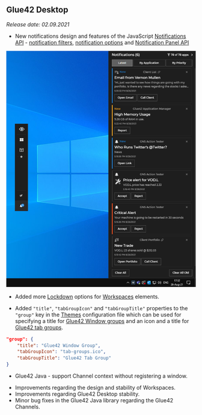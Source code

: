 ## Glue42 Desktop

*Release date: 02.09.2021*

<glue42 name="addClass" class="newFeatures" element="p" text="New Features">

- New notifications design and features of the JavaScript [Notifications API](../../../glue42-concepts/notifications/javascript/index.html) - [notification filters](../../../glue42-concepts/notifications/javascript/index.html#notification_filters), [notification options](../../../glue42-concepts/notifications/javascript/index.html#raising_notifications_from_a_web_app-notification_options) and [Notification Panel API](../../../glue42-concepts/notifications/javascript/index.html#notification_panel)

![Notifications](../../../images/notifications/gns-ui.png)

- Added more [Lockdown](../../../glue42-concepts/windows/workspaces/javascript/index.html#workspace-lockdown) options for [Workspaces](../../../glue42-concepts/windows/workspaces/overview/index.html) elements.

- Added `"title"`, `"tabGroupIcon"` and `"tabGroupTitle"` properties to the `"group"` key in the [Themes](../../../developers/configuration/themes/index.html#theme_properties-window_groups) configuration file which can be used for specifying a title for [Glue42 Window groups](../../../glue42-concepts/windows/window-management/javascript/index.html#window_groups) and an icon and a title for [Glue42 tab groups](../../../glue42-concepts/windows/window-management/javascript/index.html#tab_windows).

```json
"group": {
    "title": "Glue42 Window Group",
    "tabGroupIcon": "tab-groups.ico",
    "tabGroupTitle": "Glue42 Tab Group"
}
```

- Glue42 Java - support Channel context without registering a window.

<glue42 name="addClass" class="bugFixes" element="p" text="Improvements and Bug Fixes">

- Improvements regarding the design and stability of Workspaces.
- Improvements regarding Glue42 Desktop stability.
- Minor bug fixes in the Glue42 Java library regarding the Glue42 Channels.